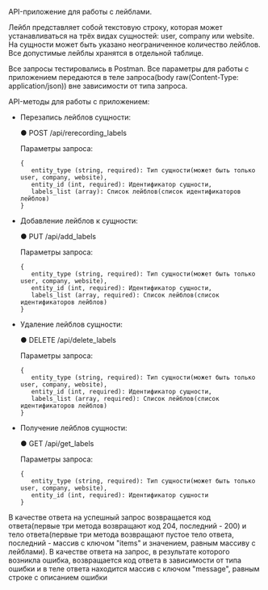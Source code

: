 API-приложение для работы с лейблами.

Лейбл представляет собой текстовую строку, которая может устанавливаться на трёх видах сущностей: 
user, company или website. На сущности может быть указано неограниченное количество лейблов. Все допустимые лейблы 
хранятся в отдельной таблице.

Все запросы тестировались в Postman. Все параметры для работы с приложением передаются в теле 
запроса(body raw(Content-Type: application/json)) вне зависимости от типа запроса.

API-методы для работы с приложением:

- Перезапись лейблов сущности:

  ● POST /api/rerecording_labels

  Параметры запроса:

      {
         entity_type (string, required): Тип сущности(может быть только user, company, website),
         entity_id (int, required): Идентификатор сущности,
         labels_list (array): Список лейблов(список идентификаторов лейблов)
      }


- Добавление лейблов к сущности:

  ● PUT /api/add_labels

  Параметры запроса:

      {
         entity_type (string, required): Тип сущности(может быть только user, company, website),
         entity_id (int, required): Идентификатор сущности,
         labels_list (array, required): Список лейблов(список идентификаторов лейблов)
      }


- Удаление лейблов сущности:

  ● DELETE /api/delete_labels

  Параметры запроса:

      {
         entity_type (string, required): Тип сущности(может быть только user, company, website),
         entity_id (int, required): Идентификатор сущности,
         labels_list (array, required): Список лейблов(список идентификаторов лейблов)
      }


- Получение лейблов сущности:

  ● GET /api/get_labels

  Параметры запроса:

      {
         entity_type (string, required): Тип сущности(может быть только user, company, website),
         entity_id (int, required): Идентификатор сущности
      }

В качестве ответа на успешный запрос возвращается код ответа(первые три метода возвращают код 204, последний - 200) 
и тело ответа(первые три метода возвращают пустое тело ответа, последний - массив с ключом "items" и значением, равным 
массиву с лейблами). В качестве ответа на запрос, в результате которого возникла ошибка, возвращается код ответа 
в зависимости от типа ошибки и в теле ответа находится массив с ключом "message", равным строке с описанием ошибки
